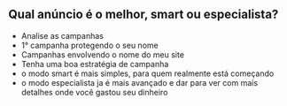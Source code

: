 ## Qual anúncio é o melhor, smart ou especialista?

* Analise as campanhas
* 1° campanha protegendo o seu nome
* Campanhas envolvendo o nome do meu site
* Tenha uma boa estratégia de campanha
* o modo smart é mais simples, para quem realmente está começando
* o modo especialista ja é mais avançado e dar para ver com mais detalhes onde você gastou seu dinheiro